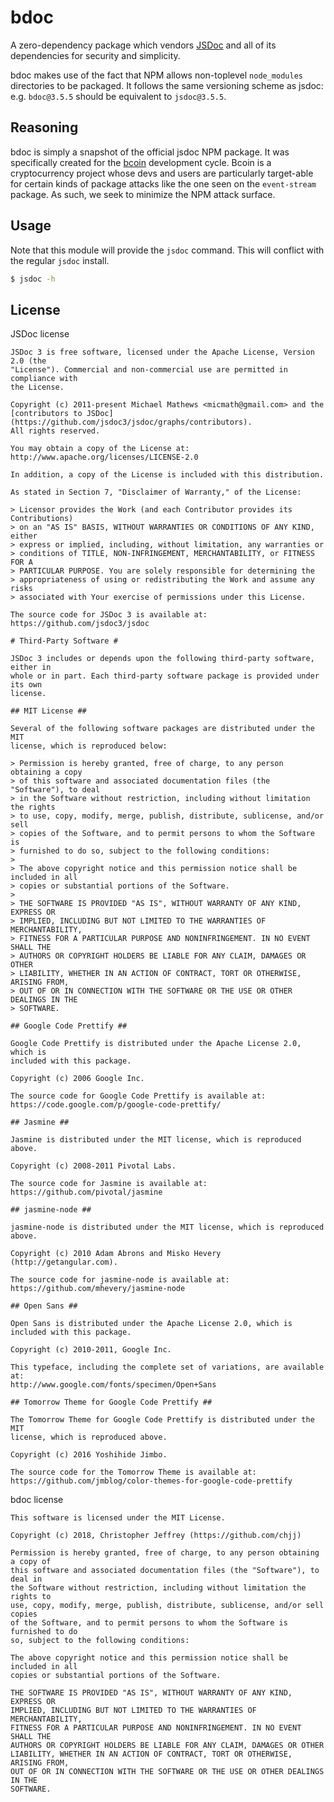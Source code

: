 # bdoc

A zero-dependency package which vendors [JSDoc][jsdoc] and all of its
dependencies for security and simplicity.

bdoc makes use of the fact that NPM allows non-toplevel `node_modules`
directories to be packaged. It follows the same versioning scheme as jsdoc:
e.g. `bdoc@3.5.5` should be equivalent to `jsdoc@3.5.5`.

## Reasoning

bdoc is simply a snapshot of the official jsdoc NPM package. It was
specifically created for the [bcoin] development cycle. Bcoin is a
cryptocurrency project whose devs and users are particularly target-able for
certain kinds of package attacks like the one seen on the `event-stream`
package. As such, we seek to minimize the NPM attack surface.

## Usage

Note that this module will provide the `jsdoc` command. This will conflict
with the regular `jsdoc` install.

``` bash
$ jsdoc -h
```

## License

JSDoc license

```
JSDoc 3 is free software, licensed under the Apache License, Version 2.0 (the
"License"). Commercial and non-commercial use are permitted in compliance with
the License.

Copyright (c) 2011-present Michael Mathews <micmath@gmail.com> and the
[contributors to JSDoc](https://github.com/jsdoc3/jsdoc/graphs/contributors).
All rights reserved.

You may obtain a copy of the License at:
http://www.apache.org/licenses/LICENSE-2.0

In addition, a copy of the License is included with this distribution.

As stated in Section 7, "Disclaimer of Warranty," of the License:

> Licensor provides the Work (and each Contributor provides its Contributions)
> on an "AS IS" BASIS, WITHOUT WARRANTIES OR CONDITIONS OF ANY KIND, either
> express or implied, including, without limitation, any warranties or
> conditions of TITLE, NON-INFRINGEMENT, MERCHANTABILITY, or FITNESS FOR A
> PARTICULAR PURPOSE. You are solely responsible for determining the
> appropriateness of using or redistributing the Work and assume any risks
> associated with Your exercise of permissions under this License.

The source code for JSDoc 3 is available at:
https://github.com/jsdoc3/jsdoc

# Third-Party Software #

JSDoc 3 includes or depends upon the following third-party software, either in
whole or in part. Each third-party software package is provided under its own
license.

## MIT License ##

Several of the following software packages are distributed under the MIT
license, which is reproduced below:

> Permission is hereby granted, free of charge, to any person obtaining a copy
> of this software and associated documentation files (the "Software"), to deal
> in the Software without restriction, including without limitation the rights
> to use, copy, modify, merge, publish, distribute, sublicense, and/or sell
> copies of the Software, and to permit persons to whom the Software is
> furnished to do so, subject to the following conditions:
>
> The above copyright notice and this permission notice shall be included in all
> copies or substantial portions of the Software.
>
> THE SOFTWARE IS PROVIDED "AS IS", WITHOUT WARRANTY OF ANY KIND, EXPRESS OR
> IMPLIED, INCLUDING BUT NOT LIMITED TO THE WARRANTIES OF MERCHANTABILITY,
> FITNESS FOR A PARTICULAR PURPOSE AND NONINFRINGEMENT. IN NO EVENT SHALL THE
> AUTHORS OR COPYRIGHT HOLDERS BE LIABLE FOR ANY CLAIM, DAMAGES OR OTHER
> LIABILITY, WHETHER IN AN ACTION OF CONTRACT, TORT OR OTHERWISE, ARISING FROM,
> OUT OF OR IN CONNECTION WITH THE SOFTWARE OR THE USE OR OTHER DEALINGS IN THE
> SOFTWARE.

## Google Code Prettify ##

Google Code Prettify is distributed under the Apache License 2.0, which is
included with this package.

Copyright (c) 2006 Google Inc.

The source code for Google Code Prettify is available at:
https://code.google.com/p/google-code-prettify/

## Jasmine ##

Jasmine is distributed under the MIT license, which is reproduced above.

Copyright (c) 2008-2011 Pivotal Labs.

The source code for Jasmine is available at:
https://github.com/pivotal/jasmine

## jasmine-node ##

jasmine-node is distributed under the MIT license, which is reproduced above.

Copyright (c) 2010 Adam Abrons and Misko Hevery (http://getangular.com).

The source code for jasmine-node is available at:
https://github.com/mhevery/jasmine-node

## Open Sans ##

Open Sans is distributed under the Apache License 2.0, which is
included with this package.

Copyright (c) 2010-2011, Google Inc.

This typeface, including the complete set of variations, are available at:
http://www.google.com/fonts/specimen/Open+Sans

## Tomorrow Theme for Google Code Prettify ##

The Tomorrow Theme for Google Code Prettify is distributed under the MIT
license, which is reproduced above.

Copyright (c) 2016 Yoshihide Jimbo.

The source code for the Tomorrow Theme is available at:
https://github.com/jmblog/color-themes-for-google-code-prettify
```

bdoc license

```
This software is licensed under the MIT License.

Copyright (c) 2018, Christopher Jeffrey (https://github.com/chjj)

Permission is hereby granted, free of charge, to any person obtaining a copy of
this software and associated documentation files (the "Software"), to deal in
the Software without restriction, including without limitation the rights to
use, copy, modify, merge, publish, distribute, sublicense, and/or sell copies
of the Software, and to permit persons to whom the Software is furnished to do
so, subject to the following conditions:

The above copyright notice and this permission notice shall be included in all
copies or substantial portions of the Software.

THE SOFTWARE IS PROVIDED "AS IS", WITHOUT WARRANTY OF ANY KIND, EXPRESS OR
IMPLIED, INCLUDING BUT NOT LIMITED TO THE WARRANTIES OF MERCHANTABILITY,
FITNESS FOR A PARTICULAR PURPOSE AND NONINFRINGEMENT. IN NO EVENT SHALL THE
AUTHORS OR COPYRIGHT HOLDERS BE LIABLE FOR ANY CLAIM, DAMAGES OR OTHER
LIABILITY, WHETHER IN AN ACTION OF CONTRACT, TORT OR OTHERWISE, ARISING FROM,
OUT OF OR IN CONNECTION WITH THE SOFTWARE OR THE USE OR OTHER DEALINGS IN THE
SOFTWARE.
```

[jsdoc]: http://usejsdoc.org/
[bcoin]: https://github.com/bcoin-org
